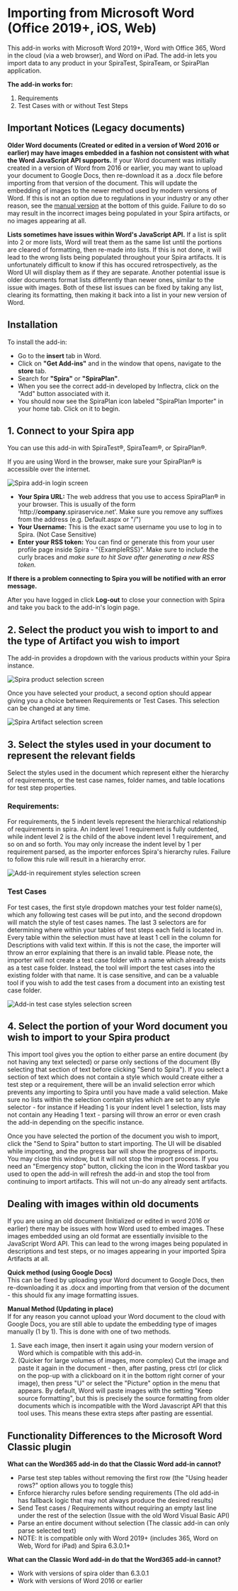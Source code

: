 # Importing from Microsoft Word (Office 2019+, iOS, Web)

This add-in works with Microsoft Word 2019+, Word with Office 365, Word in the cloud (via a web browser), and Word on iPad. The add-in lets you import data to any product in your SpiraTest, SpiraTeam, or SpiraPlan application. 

**The add-in works for:**
1. Requirements
2. Test Cases with or without Test Steps

## Important Notices (Legacy documents)
**Older Word documents (Created or edited in a version of Word 2016 or earlier) may have images embedded in a fashion not consistent with what the Word JavaScript API supports.** If your Word document was initially created in a version of Word from 2016 or earlier, you may want to upload your document to Google Docs, then re-download it as a .docx file before importing from that version of the document. This will update the embedding of images to the newer method used by modern versions of Word. If this is not an option due to regulations in your industry or any other reason, see the [manual version](#dealing-with-images-within-old-documents) at the bottom of this guide. Failure to do so may result in the incorrect images being populated in your Spira artifacts, or no images appearing at all.

**Lists sometimes have issues within Word's JavaScript API.** If a list is split into 2 or more lists, Word will treat them as the same list until the portions are cleared of formatting, then re-made into lists. If this is not done, it will lead to the wrong lists being populated throughout your Spira artifacts. It is unfortunately difficult to know if this has occured retrospectively, as the Word UI will display them as if they are separate. Another potential issue is older documents format lists differently than newer ones, similar to the issue with images. Both of these list issues can be fixed by taking any list, clearing its formatting, then making it back into a list in your new version of Word. 

## Installation

To install the add-in:
* Go to the **insert** tab in Word.
* Click on **"Get Add-ins"** and in the window that opens, navigate to the **store** tab.
* Search for **"Spira"** or **"SpiraPlan"**.
* When you see the correct add-in developed by Inflectra, click on the "Add" button associated with it. 
* You should now see the SpiraPlan icon labeled "SpiraPlan Importer" in your home tab. Click on it to begin.

## 1. Connect to your Spira app

You can use this add-in with SpiraTest®, SpiraTeam®, or SpiraPlan®. 

If you are using Word in the browser, make sure your SpiraPlan® is accessible over the internet.

![Spira add-in login screen](img/word365-log-in-screen.png)

* **Your Spira URL:** The web address that you use to access SpiraPlan® in your browser. This is usually of the form 'http://**company**.spiraservice.net'. Make sure you remove any suffixes from the address (e.g. Default.aspx or "/")
* **Your Username:** This is the exact same username you use to log in to Spira. (Not Case Sensitive)
* **Enter your RSS token:** You can find or generate this from your user profile page inside Spira - "{ExampleRSS}". Make sure to include the curly braces and *make sure to hit Save after generating a new RSS token.*

**If there is a problem connecting to Spira you will be notified with an error message.**

After you have logged in click **Log-out** to close your connection with Spira and take you back to the add-in's login page.

## 2. Select the product you wish to import to and the type of Artifact you wish to import

The add-in provides a dropdown with the various products within your Spira instance.

![Spira product selection screen](img/word365-product-select.png)

Once you have selected your product, a second option should appear giving you a choice between Requirements or Test Cases. This selection can be changed at any time.

![Spira Artifact selection screen](img/word365-artifact-select.png)

## 3. Select the styles used in your document to represent the relevant fields

Select the styles used in the document which represent either the hierarchy of requirements, or the test case names, folder names, and table locations for test step properties. 

### Requirements:

For requirements, the 5 indent levels represent the hierarchical relationship of requirements in spira. An indent level 1 requirement is fully outdented, while indent level 2 is the child of the above indent level 1 requirement, and so on and so forth. You may only increase the indent level by 1 per requirement parsed, as the importer enforces Spira's hierarchy rules. Failure to follow this rule will result in a hierarchy error.

![Add-in requirement styles selection screen](img/word365-requirement-styles.png)

### Test Cases

For test cases, the first style dropdown matches your test folder name(s), which any following test cases will be put into, and the second dropdown will match the style of test cases names. The last 3 selectors are for determining where within your tables of test steps each field is located in. Every table within the selection must have at least 1 cell in the column for Descriptions with valid text within. If this is not the case, the importer will throw an error explaining that there is an invalid table. Please note, the importer will not create a test case folder with a name which already exists as a test case folder. Instead, the tool will import the test cases into the existing folder with that name. It is case sensitive, and can be a valuable tool if you wish to add the test cases from a document into an existing test case folder.

![Add-in test case styles selection screen](img/word365-test-case-styles.jpg)

## 4. Select the portion of your Word document you wish to import to your Spira product

This import tool gives you the option to either parse an entire document (by not having any text selected) or parse only sections of the document (By selecting that section of text before clicking "Send to Spira"). If you select a section of text which does not contain a style which would create either a test step or a requirement, there will be an invalid selection error which prevents any importing to Spira until you have made a valid selection. Make sure no lists within the selection contain styles which are set to any style selector - for instance if Heading 1 is your indent level 1 selection, lists may not contain any Heading 1 text - parsing will throw an error or even crash the add-in depending on the specific instance. 

Once you have selected the portion of the document you wish to import, click the "Send to Spira" button to start importing. The UI will be disabled while importing, and the progress bar will show the progress of imports. You may close this window, but it will not stop the import process. If you need an "Emergency stop" button, clicking the icon in the Word taskbar you used to open the add-in will refresh the add-in and stop the tool from continuing to import artifacts. This will not un-do any already sent artifacts.

## Dealing with images within old documents
If you are using an old document (Initialized or edited in word 2016 or earlier) there may be issues with how Word used to embed images. These images embedded using an old format are essentially invisible to the JavaScript Word API. This can lead to the wrong images being populated in descriptions and test steps, or no images appearing in your imported Spira Artifacts at all. 

**Quick method (using Google Docs)**  
This can be fixed by uploading your Word document to Google Docs, then re-downloading it as .docx and importing from that version of the document - this should fix any image formatting issues. 

**Manual Method (Updating in place)**  
If for any reason you cannot upload your Word document to the cloud with Google Docs, you are still able to update the embedding type of images manually (1 by 1). This is done with one of two methods. 
1. Save each image, then insert it again using your modern version of Word which is compatible with this add-in. 
2. (Quicker for large volumes of images, more complex) Cut the image and paste it again in the document - then, after pasting, press ctrl (or click on the pop-up with a clickboard on it in the bottom right corner of your image), then press "U" or select the "Picture" option in the menu that appears. By default, Word will paste images with the setting "Keep source formatting", but this is precisely the source formatting from older documents which is incompatible with the Word Javascript API that this tool uses. This means these extra steps after pasting are essential.


## Functionality Differences to the Microsoft Word Classic plugin

**What can the Word365 add-in do that the Classic Word add-in cannot?**

* Parse test step tables without removing the first row (the "Using header rows?" option allows you to toggle this)
* Enforce hierarchy rules before sending requirements (The old add-in has fallback logic that may not always produce the desired results)
* Send Test cases / Requirements without requiring an empty last line under the rest of the selection (Issue with the old Word Visual Basic API)
* Parse an entire document without selection (The classic add-in can only parse selected text)
* NOTE: It is compatible only with Word 2019+ (includes 365, Word on Web, Word for iPad) and Spira 6.3.0.1+

**What can the Classic Word add-in do that the Word365 add-in cannot?**

* Work with versions of spira older than 6.3.0.1
* Work with versions of Word 2016 or earlier
